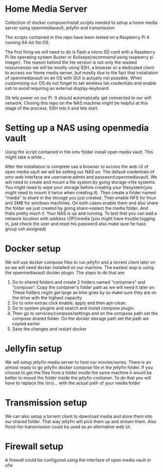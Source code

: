 # Home Media Server
Collection of docker compose/install scripts needed to setup a home media server using openmediavault, jellyfin and transmission

The scripts contained in this repo have been tested on a Raspberry Pi 4 running 64-bit lite OS.

The first thing we will need to do is flash a micro SD card with a Raspberry Pi lite operating system Buster or Bullseye(recommend using raspberry pi imager). The reason behind the lite version is not only the wasted resources(as we will be mostly using SSH, a browser or a dedicated client to access our home media server, but
mostly due to the fact that installation of openmediavault on an OS with GUI is actually not possible. When customizing our OS do not forget to set wireless lan credentials and enable ssh to avoid requiring an external display-keyboard.

Ok lets power on our Pi. It should automatically get connected to our wifi network. Cloning this repo on the NAS machine might be helpful at this stage of the process. SSH into it and lets start.

# Setting up a NAS using openmedia vault
Using the script contained in the omv folder install open media vault. This might take a while...

After the installation is complete use a browser to access the web UI of open media vault we will be setting our NAS on. The default credentials of omv web interface are username:admin and password:openmediavault.
We will need to create and mount a file system by going storage->file systems. You might need to wipe your storage before creating your filesystem(you might need to mount it twice when creating it). Then create a folder named "media" to share in the storage you just created. Then enable NFS
for linux and SMB for windows machines. On both cases enable them and also share the folder we just created by going share->select the media folder. And thats pretty much it. Your NAS is up and running. To test that you can add a network location with address \\{IP}\media 
(you might have trouble logging in, just check the user and reset his password also make sure he hass group ssh assigned)

# Docker setup
We will use docker compose files to run jellyfin and a torrent client later on so we will need docker installed on our machine. The easiest way is using the openmediavault docker plugin. The steps to do that are:
  1. Go to shared folders and create 2 folders named "containers" and "compose". Copy the container's folder path as we will need it later on. These folders might get large as time goes by so make sure they are on the drive with the highest capacity
  2. Go to omv-extras click enable, apply and then apt-clean.
  3. Go to system plugins and search and install compose plugin.
  4. Then go to services/compose/settings and on the compose path set the compose shared folder. On the docker storage path set the path we copied earlier
  5. Save the changes and restart docker

# Jellyfin setup
We will setup jellyfin media server to host our movies/series. There is an almost ready to go jellyfin docker compose file in the jellyfin folder. If you choose to get the files from a folder inside the same machine it would be better to mount the folder inside the jellyfin contianer. 
To do that you will have to replace the /srv/... with the actual path of your media folder

# Transmission setup
We can also setup a torrent client to download media and store them into our shared folder. That way jellyfin will pick them up and stream them. Also flood-for-transmission could be used as an alternative web UI.

# Firewall setup
A firewall could be configured using the interface of open media vault or ufw
